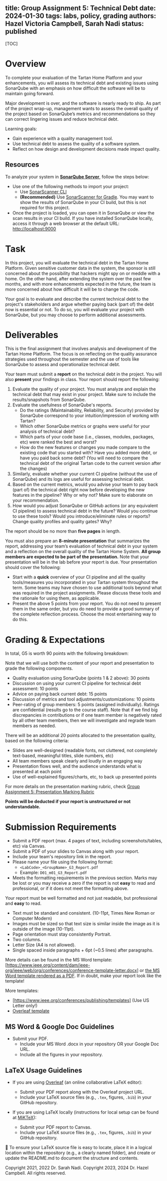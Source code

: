 title: Group Assignment 5: Technical Debt
date: 2024-01-30
tags: labs, policy, grading
authors: Hazel Victoria Campbell, Sarah Nadi
status: published
----

[TOC]

# Overview 

To complete your evaluation of the Tartan Home Platform and your enhancements, you will assess its technical debt and existing issues using SonarQube with an emphasis on how difficult the software will be to maintain going forward. 

Major development is over, and the software is nearly ready to ship. As part of the project wrap-up, management wants to assess the overall quality of the project based on SonarQube’s metrics and recommendations so they can correct lingering issues and reduce technical debt. 

Learning goals:

*	Gain experience with a quality management tool.
*	Use technical debt to assess the quality of a software system.
*	Reflect on how design and development decisions made impact quality.

## **Resources**

To analyze your system in [**SonarQube Server**](https://docs.sonarsource.com/sonarqube-server/10.8/try-out-sonarqube/), follow the steps below:

* Use one of the following methods to import your project:  
  * Use [SonarScanner CLI](https://docs.sonarsource.com/sonarqube-server/10.8/analyzing-source-code/scanners/sonarscanner/)  
  * **(Recommended)** Use [SonarScanner for Gradle](https://docs.sonarsource.com/sonarqube-server/10.8/analyzing-source-code/scanners/sonarscanner-for-gradle/). You may want to show the results of SonarQube in your CI build, but this is not required for this project.  
* Once the project is loaded, you can open it in SonarQube or view the scan results in your CI build. If you have installed SonarQube locally, access it through a web browser at the default URL: [http://localhost:9000](http://localhost:9000)

# Task

In this project, you will evaluate the technical debt in the Tartan Home Platform. Given sensitive customer data in the system, the sponsor is still concerned about the possibility that hackers might spy on or meddle with a home. On the other hand, after extending the system over the past few months, and with more enhancements expected in the future, the team is more concerned about how difficult it will be to change the code.  

Your goal is to evaluate and describe the current technical debt to the project's stakeholders and argue whether paying back (part of) the debt now is essential or not. To do so, you will evaluate your project with SonarQube, but you may choose to perform additional assessments.

# Deliverables

This is the final assignment that involves analysis and development of the Tartan Home Platform. The focus is on reflecting on the quality assurance strategies used throughout the semester and the use of tools like SonarQube to assess and operationalize technical debt.

Your team must submit a **report** on the technical debt in the project. You will also **present** your findings in class. Your report should report the following:

1.	Evaluate the quality of your project. You must analyze and explain the technical debt that may exist in your project. Make sure to include the results/snapshots from SonarQube.
2.	Evaluate the usefulness of SonarQube's reports. 
	* Do the ratings (Maintainability, Reliability, and Security) provided by SonarQube correspond to your intuition/impression of working with Tartan? 
	* Which other SonarQube metrics or graphs were useful for your analysis of technical debt? 
	* Which parts of your code base (i.e., classes, modules, packages, etc) were ranked the best and worst?
	* How do the new features or changes you made compare to the existing code that you started with? Have you added more debt, or have you paid back some debt? (You will need to compare the technical debt of the original Tartan code to the current version after the changes)
3.	Similarly, evaluate whether your current CI pipeline (without the use of SonarQube) and its logs are useful for assessing technical debt.
4. Based on the current metrics, would you advise your team to pay back (part of) the technical debt right now before developing the new features in the pipeline? Why or why not? Make sure to elaborate on your recommendation.
5.	How would you adjust SonarQube or GitHub actions (or any equivalent CI pipeline) to assess technical debt in the future? Would you continue to use these tools? Would you introduce/eliminate rules or reports? Change quality profiles and quality gates? Why? 

The report should be no more than **five pages** in length.

You must also prepare an **8-minute presentation** that summarizes the report, addressing your team’s evaluation of technical debt in your system and a reflection on the overall quality of the Tartan Home System. **All group members are expected to be part of the presentation.** Note that your presentation will be in the lab before your report is due. Your presentation should cover the following:

* Start with a **quick** overview of your CI pipeline and all the quality tools/measures you incorporated in your Tartan system throughout the term. Some teams may have chosen to use additional tools beyond what was required in the project assignments. Please discuss these tools and the rationale for using them, as applicable.
* Present the above 5 points from your report. You do not need to present them in the same order, but you do need to provide a good summary of the complete reflection process. Choose the most entertaining way to do this.

# Grading & Expectations

In total, G5 is worth 90 points with the following breakdown:

Note that we will use both the content of your report and presentation to grade the following components.

*	Quality evaluation using SonarQube (points 1 & 2 above): 30 points 
*	Discussion on using your current CI pipeline for technical debt assessment: 10 points
*  Advice on paying back current debt: 15 points
*	Discussion of metrics and tool adjustments/customizations: 10 points
* Peer-rating of group members: 5 points (assigned individually). Ratings are confidential (results go to the course staff). Note that if we find big discrepancies in contributions or if one team member is negatively rated by all other team members, then we will investigate and regrade team members as needed.

There will be an additional 20 points allocated to the presentation quality, based on the following criteria:

* Slides are well-designed (readable fonts, not cluttered, not completely text-based, meaningful titles, slide numbers, etc)
* All team members speak clearly and loudly in an engaging way
* Presentation flows well, and the audience understands what is presented at each point
* Use of well-explained figures/charts, etc, to back up presented points

For more details on the presentation marking rubric, check [Group Assignment 5: Presentation Marking Rubric]({filename}/general/presentation-rubric.md)

**Points will be deducted if your report is unstructured or not understandable.**

# Submission Requirements

- Submit a PDF report (max. 4 pages of text, including screenshots/tables, etc) via Canvas.
- Submit a PDF of your slides to Canvas along with your report.
- Include your team's repository link in the report.
- Please name your file using the following format:
    - `<LabCode>_<GroupName>_G3_Report.pdf`
    - Example: `D01_m01_G3_Report.pdf`
- Meets the formatting requirements in the previous section. Marks may be lost or you may receive a zero if the report is not **easy** to read and professional, or if it does not meet the formatting above.

Your report must be well formatted and not just readable, but professional and **easy** to read.

* Text must be standard and consistent. (10-11pt, Times New Roman or Computer Modern)
* Images must be sized so that text size is similar inside the image as it is outside of the image (10-11pt).
* Page orientation must stay consistently Portrait.
* Two columns.
* Letter Size (A4 is not allowed).
* Single spaced inside paragraphs + 6pt (~0.5 lines) after paragraphs.

More details can be found in the MS Word template: [https://www.ieee.org/content/dam/ieee-org/ieee/web/org/conferences/conference-template-letter.docx] or [the MS Word template rendered as a PDF]({attach}conference-template-letter.pdf). If in doubt, make your report look like the template!

More templates: 

* [https://www.ieee.org/conferences/publishing/templates] (Use US Letter only!)
* [Overleaf template](https://www.overleaf.com/read/qtgwphwhrkft#eaa1dc)

## MS Word & Google Doc Guidelines

- Submit your PDF.
    - Include your MS Word .docx in your repository OR your Google Doc URL.
    - Include all the figures in your repository.

## LaTeX Usage Guidelines

- If you are using [Overleaf](https://www.overleaf.com/) (an online collaborative LaTeX editor):  
    - Submit your PDF report along with the Overleaf project URL.  
    - Include your LaTeX source files (e.g., `.tex`, figures, `.bib`) in your GitHub repository.  

- If you are using LaTeX locally (instructions for local setup can be found at [MiKTeX](https://miktex.org/)):  
	- Submit your PDF report to Canvas.  
    - Include your LaTeX source files (e.g., `.tex`, figures, `.bib`) in your GitHub repository.  

📌 To ensure your LaTeX source file is easy to locate, place it in a logical location within the repository (e.g., a clearly named folder), and create or update the README.md to document the structure and contents.

Copyright 2021, 2022 Dr. Sarah Nadi. Copyright 2023, 2024 Dr. Hazel Campbell. All rights reserved.
